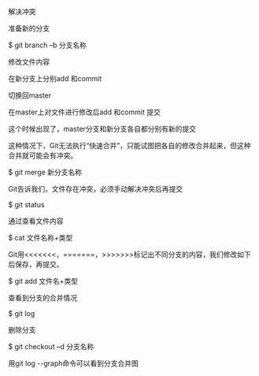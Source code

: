 解决冲突

准备新的分支

$ git branch –b 分支名称

修改文件内容

在新分支上分别add 和commit

切换回master

在master上对文件进行修改后add 和commit 提交

这个时候出现了，master分支和新分支各自都分别有新的提交

这种情况下，Git无法执行“快速合并”，只能试图把各自的修改合并起来，但这种合并就可能会有冲突。

$ git merge 新分支名称

Git告诉我们，文件存在冲突，必须手动解决冲突后再提交

$ git status

通过查看文件内容

$ cat 文件名称+类型

Git用<<<<<<<，=======，>>>>>>>标记出不同分支的内容，我们修改如下后保存，再提交。

$ git add 文件名+类型

查看到分支的合并情况

$ git log 

删除分支

$ git checkout –d 分支名称

用git log --graph命令可以看到分支合并图

